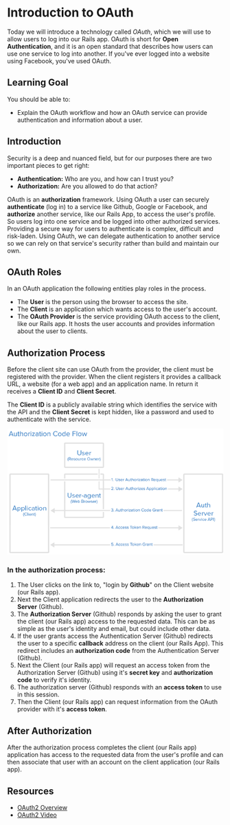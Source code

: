 
# Introduction to OAuth

Today we will introduce a technology called *OAuth*, which we will use to allow users to log into our Rails app. OAuth is short for **Open Authentication**, and it is an open standard that describes how users can use one service to log into another. If you've ever logged into a website using Facebook, you've used OAuth.


## Learning Goal
You should be able to:
*  Explain the OAuth workflow and how an OAuth service can provide authentication and information about a user.

## Introduction

Security is a deep and nuanced field, but for our purposes there are two important pieces to get right:
- **Authentication:** Who are you, and how can I trust you?
- **Authorization:** Are you allowed to do that action?

OAuth is an **authorization** framework.  Using OAuth a user can securely **authenticate** (log in) to a service like Github, Google or Facebook, and **authorize** another service, like our Rails App, to access the user's profile.  So users log into one service and be logged into other authorized services.  Providing a secure way for users to authenticate is complex, difficult and risk-laden.  Using OAuth, we can delegate authentication to another service so we can rely on that service's security rather than build and maintain our own.

## OAuth Roles

In an OAuth application the following entities play roles in the process.

* The **User** is the person using the browser to access the site.
* The **Client** is an application which wants access to the user's account.  
* The **OAuth Provider** is the service providing OAuth access to the client, like our Rails app.  It hosts the user accounts and provides information about the user to clients.

## Authorization Process

Before the client site can use OAuth from the provider, the client must be registered with the provider.  When the client registers it provides a callback URL, a website (for a web app) and an application name.  In return it receives a **Client ID** and **Client Secret**.  

The **Client ID** is a publicly available string which identifies the service with the API and the **Client Secret** is kept hidden, like a password and used to authenticate with the service.

![OAuth Process](./images/auth_code_flow.png )

### In the authorization process:

1. The User clicks on the link to, "login by **Github**" on the Client website (our Rails app).
1. Next the Client application redirects the user to the **Authorization Server** (Github).
1. The **Authorization Server** (Github) responds by asking the user to grant the client (our Rails app) access to the requested data.  This can be as simple as the user's identity and email, but could include other data.
1. If the user grants access the Authentication Server (Github) redirects the user to a specific **callback** address on the client (our Rails App).  This redirect includes an **authorization code** from the Authentication Server (Github).
1. Next the Client (our Rails app) will request an access token from the Authorization Server (Github) using it's **secret key** and **authorization code** to verify it's identity.
1. The authorization server (Github) responds with an **access token** to use in this session.
1. Then the Client (our Rails app) can request information from the OAuth provider with it's **access token**.

## After Authorization

After the authorization process completes the client (our Rails app) application has access to the requested data from the user's profile and can then associate that user with an account on the client application (our Rails app).  

## Resources
-  [OAuth2 Overview](https://www.digitalocean.com/community/tutorials/an-introduction-to-OAuth-2)
- [OAuth2 Video](https://youtu.be/CPbvxxslDTU)
